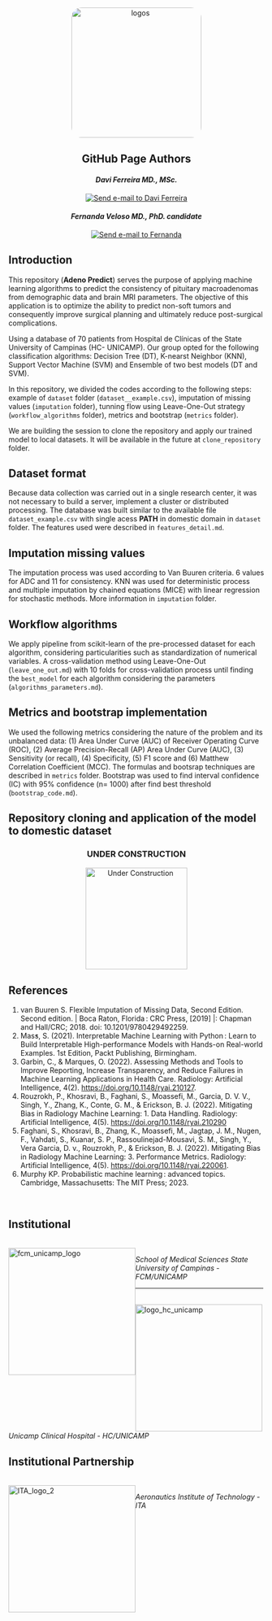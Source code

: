 <div align="center">
  <img src="https://github.com/davifmdhack/adeno_predict/assets/109975635/dec9ac98-0aee-488e-bfbe-b18b8f6d2053" alt="logos" style="width: 256px; border-radius: 20px;"/>
</div>

<div align = "center";> 

## GitHub Page Authors

#### *Davi Ferreira MD., MSc.* 
[![Send e-mail to Davi Ferreira](https://img.shields.io/badge/Gmail-D14836?style=for-the-badge&logo=gmail&logoColor=white)](mailto:davi.ferreira.soares@gmail.com)
#### *Fernanda Veloso MD., PhD. candidate* 
[![Send e-mail to Fernanda](https://img.shields.io/badge/Gmail-D14836?style=for-the-badge&logo=gmail&logoColor=white)](mailto:fernandavelosop@gmail.com)

</div>

## **Introduction**
<p style="text-align: justify;">

This repository (__Adeno Predict__) serves the purpose of applying machine learning algorithms to predict the consistency of pituitary macroadenomas from demographic data and brain MRI parameters. 
The objective of this application is to optimize the ability to predict non-soft tumors and consequently improve surgical planning and ultimately reduce post-surgical complications.    

Using a database of 70 patients from Hospital de Clínicas of the State University of Campinas (HC- UNICAMP). Our group opted for the following classification algorithms: Decision Tree (DT), K-nearst Neighbor (KNN), Support Vector Machine (SVM) and Ensemble of two best models (DT and SVM). 

In this repository, we divided the codes according to the following steps: example of `dataset` folder (`dataset__example.csv`), imputation of missing values (`imputation` folder), tunning flow using Leave-One-Out strategy (`workflow_algorithms` folder), metrics and bootstrap (`metrics` folder).

We are building the session to clone the repository and apply our trained model to local datasets. It will be available in the future at `clone_repository` folder. 

</p>

## **Dataset format**
<p style="text-align: justify;">
 
Because data collection was carried out in a single research center, it was not necessary to build a server, implement a cluster or distributed processing. The database was built similar to 
the available file `dataset_example.csv` with single acess __PATH__ in domestic domain in `dataset` folder. The features used were described in `features_detail.md`. 

</p>

## **Imputation missing values**
<p style="text-align: justify;">

The imputation process was used according to Van Buuren criteria. 6 values for ADC and 11 for consistency. KNN was used for deterministic process and multiple imputation by chained equations (MICE) with linear regression for stochastic methods. More information in `imputation` folder. 

</p>

## **Workflow algorithms**
<p style="text-align: justify;">

We apply pipeline from scikit-learn of the pre-processed dataset for each algorithm, considering particularities such as standardization of numerical variables. A cross-validation method using Leave-One-Out (`leave_one_out.md`) with
10 folds for cross-validation process until finding the `best_model` for each algorithm considering the parameters (`algorithms_parameters.md`).

</p>

## **Metrics and bootstrap implementation**
<p style="text-align: justify;">

We used the following metrics considering the nature of the problem and its unbalanced data: (1) Area Under Curve (AUC) of Receiver Operating Curve (ROC), (2) Average Precision-Recall (AP) Area Under Curve (AUC), (3) Sensitivity (or recall), (4) Specificity, (5) F1 score and (6) Matthew Correlation Coefficient (MCC). The formulas and bootsrap techniques are described in `metrics` folder. Bootstrap was used to find interval confidence (IC) with 95% confidence (n= 1000) after find best threshold (`bootstrap_code.md`). 

</p>

## **Repository cloning and application of the model to domestic dataset**
<div align="center"> 
  
  ### **UNDER CONSTRUCTION**
  
</div>

<div align="center">
  <img src="https://github.com/davifmdhack/adeno_predict/assets/109975635/e6d5f07a-c321-4c16-bd76-78817fc2b13b" alt="Under Construction" style="width: 200px;">
</div>

## **References**
1. van Buuren S. Flexible Imputation of Missing Data, Second Edition. Second edition. | Boca Raton, Florida : CRC Press, [2019] |: Chapman and Hall/CRC; 2018. doi: 10.1201/9780429492259.
2. Mas̕s, S. (2021). Interpretable Machine Learning with Python : Learn to Build Interpretable High-performance Models with Hands-on Real-world Examples. 1st Edition, Packt Publishing, Birmingham. 
3. Garbin, C., & Marques, O. (2022). Assessing Methods and Tools to Improve Reporting, Increase Transparency, and Reduce Failures in Machine Learning Applications in Health Care. Radiology: Artificial Intelligence, 4(2). https://doi.org/10.1148/ryai.210127.
4. Rouzrokh, P., Khosravi, B., Faghani, S., Moassefi, M., Garcia, D. V. V., Singh, Y., Zhang, K., Conte, G. M., & Erickson, B. J. (2022). Mitigating Bias in Radiology Machine Learning: 1. Data Handling. Radiology: Artificial Intelligence, 4(5). https://doi.org/10.1148/ryai.210290
5. Faghani, S., Khosravi, B., Zhang, K., Moassefi, M., Jagtap, J. M., Nugen, F., Vahdati, S., Kuanar, S. P., Rassoulinejad-Mousavi, S. M., Singh, Y., Vera Garcia, D. v., Rouzrokh, P., & Erickson, B. J. (2022). Mitigating Bias in Radiology Machine Learning: 3. Performance Metrics. Radiology: Artificial Intelligence, 4(5). https://doi.org/10.1148/ryai.220061.
6. Murphy KP. Probabilistic machine learning : advanced topics. Cambridge, Massachusetts: The MIT Press; 2023.

</br>

## **Institutional** 
</br>
<div style="float: left;">
  <img src="https://github.com/davifmdhack/adeno_predict/assets/109975635/dec66e61-fab1-4091-8655-8c6e0f7b0d17" alt="fcm_unicamp_logo" style="width: 250px;">
</div>

*School of Medical Sciences State University of Campinas - FCM/UNICAMP*

<hr style="width: 50%;">
</br>
<div style="float: left;">
  <img src="https://github.com/davifmdhack/adeno_predict/assets/109975635/78c66f70-c8c5-46b8-8f85-d5aaff665d01" alt="logo_hc_unicamp" style="width: 250px;">
</div>

*Unicamp Clinical Hospital - HC/UNICAMP*

## **Institutional Partnership**
</br>
<div style="float: left;">
  <img src="https://github.com/user-attachments/assets/27f3c1a0-49bc-4edb-81da-1a984a0a76fd" alt="ITA_logo_2" style="width: 250px;">
</div>

*Aeronautics Institute of Technology - ITA*
